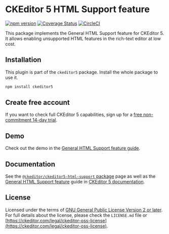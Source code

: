 CKEditor&nbsp;5 HTML Support feature
===============================

[![npm version](https://badge.fury.io/js/%40ckeditor%2Fckeditor5-html-support.svg)](https://www.npmjs.com/package/@ckeditor/ckeditor5-html-support)
[![Coverage Status](https://coveralls.io/repos/github/ckeditor/ckeditor5/badge.svg?branch=master)](https://coveralls.io/github/ckeditor/ckeditor5?branch=master)
[![CircleCI](https://circleci.com/gh/ckeditor/ckeditor5.svg?style=shield)](https://app.circleci.com/pipelines/github/ckeditor/ckeditor5?branch=master)

This package implements the General HTML Support feature for CKEditor&nbsp;5. It allows enabling unsupported HTML features in the rich-text editor at low cost.

## Installation

This plugin is part of the `ckeditor5` package. Install the whole package to use it.

```bash
npm install ckeditor5
```

## Create free account

If you want to check full CKEditor&nbsp;5 capabilities, sign up for a [free non-commitment 14-day trial](https://portal.ckeditor.com/signup).

## Demo

Check out the demo in the [General HTML Support feature guide](https://ckeditor.com/docs/ckeditor5/latest/features/html/general-html-support.html#demo).

## Documentation

See the [`@ckeditor/ckeditor5-html-support` package](https://ckeditor.com/docs/ckeditor5/latest/api/html-support.html) page as well as the [General HTML Support feature](https://ckeditor.com/docs/ckeditor5/latest/features/html/general-html-support.html) guide in [CKEditor&nbsp;5 documentation](https://ckeditor.com/docs/ckeditor5/latest/).
## License

Licensed under the terms of [GNU General Public License Version 2 or later](http://www.gnu.org/licenses/gpl.html). For full details about the license, please check the `LICENSE.md` file or [https://ckeditor.com/legal/ckeditor-oss-license](https://ckeditor.com/legal/ckeditor-oss-license).
